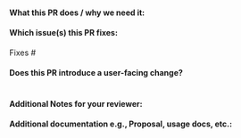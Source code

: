 <!--  Thanks for sending a pull request!  Here are some tips for you:

1. If this is your first time, please read our contributor guidelines: https://github.com/vmware-tanzu/carvel-kapp-controller/blob/develop/CONTRIBUTING.md and developer guide https://github.com/vmware-tanzu/carvel-kapp-controller/blob/develop/docs/dev.md
-->

#### What this PR does / why we need it:

#### Which issue(s) this PR fixes:
<!--
If no issue exists for this change, please create an issue and link it here.
-->
Fixes #

#### Does this PR introduce a user-facing change?
<!--
If no, just write "NONE" in the release-note block below.
If yes, a release note is required:
Enter your extended release note in the block below. 

-->
```release-note

```

#### Additional Notes for your reviewer:

#### Additional documentation e.g., Proposal, usage docs, etc.:

```docs

```
